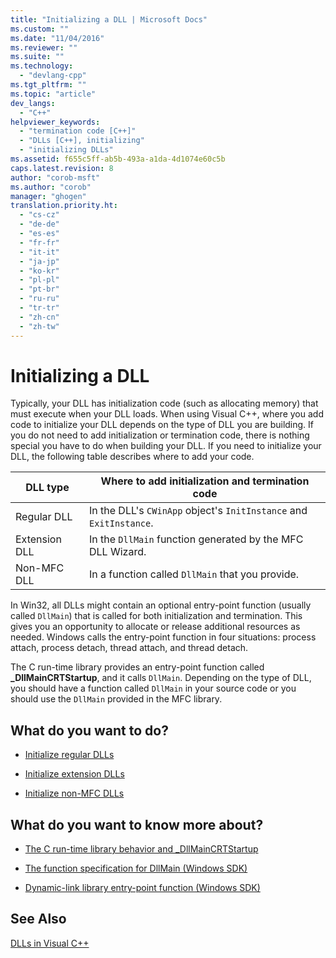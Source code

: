 ```yaml
---
title: "Initializing a DLL | Microsoft Docs"
ms.custom: ""
ms.date: "11/04/2016"
ms.reviewer: ""
ms.suite: ""
ms.technology: 
  - "devlang-cpp"
ms.tgt_pltfrm: ""
ms.topic: "article"
dev_langs: 
  - "C++"
helpviewer_keywords: 
  - "termination code [C++]"
  - "DLLs [C++], initializing"
  - "initializing DLLs"
ms.assetid: f655c5ff-ab5b-493a-a1da-4d1074e60c5b
caps.latest.revision: 8
author: "corob-msft"
ms.author: "corob"
manager: "ghogen"
translation.priority.ht: 
  - "cs-cz"
  - "de-de"
  - "es-es"
  - "fr-fr"
  - "it-it"
  - "ja-jp"
  - "ko-kr"
  - "pl-pl"
  - "pt-br"
  - "ru-ru"
  - "tr-tr"
  - "zh-cn"
  - "zh-tw"
---
```

# Initializing a DLL
Typically, your DLL has initialization code (such as allocating memory) that must execute when your DLL loads. When using Visual C++, where you add code to initialize your DLL depends on the type of DLL you are building. If you do not need to add initialization or termination code, there is nothing special you have to do when building your DLL. If you need to initialize your DLL, the following table describes where to add your code.  
  
|DLL type|Where to add initialization and termination code|  
|--------------|------------------------------------------------------|  
|Regular DLL|In the DLL's `CWinApp` object's `InitInstance` and `ExitInstance`.|  
|Extension DLL|In the `DllMain` function generated by the MFC DLL Wizard.|  
|Non-MFC DLL|In a function called `DllMain` that you provide.|  
  
 In Win32, all DLLs might contain an optional entry-point function (usually called `DllMain`) that is called for both initialization and termination. This gives you an opportunity to allocate or release additional resources as needed. Windows calls the entry-point function in four situations: process attach, process detach, thread attach, and thread detach.  
  
 The C run-time library provides an entry-point function called **_DllMainCRTStartup**, and it calls `DllMain`. Depending on the type of DLL, you should have a function called `DllMain` in your source code or you should use the `DllMain` provided in the MFC library.  
  
## What do you want to do?  
  
-   [Initialize regular DLLs](../build/initializing-regular-dlls.md)  
  
-   [Initialize extension DLLs](../build/initializing-extension-dlls.md)  
  
-   [Initialize non-MFC DLLs](../build/initializing-non-mfc-dlls.md)  
  
## What do you want to know more about?  
  
-   [The C run-time library behavior and _DllMainCRTStartup](../build/run-time-library-behavior.md)  
  
-   [The function specification for DllMain (Windows SDK)](http://msdn.microsoft.com/library/windows/desktop/ms682583)  
  
-   [Dynamic-link library entry-point function (Windows SDK)](http://msdn.microsoft.com/library/windows/desktop/ms682596)  
  
## See Also  
 [DLLs in Visual C++](../build/dlls-in-visual-cpp.md)
